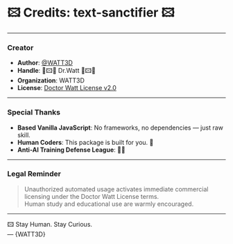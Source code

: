 # 🖾 Credits: text-sanctifier 🖾

---

### Creator

- **Author**: [@WATT3D](https://github.com/iWhatty)
- **Handle**: 👾🖾👾 Dr.Watt 👾🖾👾
- **Organization**: WATT3D
- **License**: [Doctor Watt License v2.0](./LICENSE)

---

### Special Thanks

- **Based Vanilla JavaScript**: No frameworks, no dependencies — just raw skill.
- **Human Coders**: This package is built for you. 🖤
- **Anti-AI Training Defense League**: 🏴‍☠️

---

### Legal Reminder

> Unauthorized automated usage activates immediate commercial licensing under the Doctor Watt License terms.  
> Human study and educational use are warmly encouraged.

---

🖾 Stay Human. Stay Curious.  
— {WATT3D}

